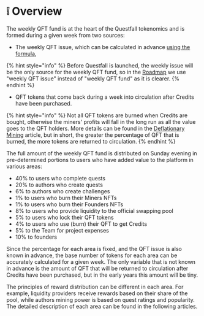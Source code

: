 # ❕ Overview

The weekly QFT fund is at the heart of the Questfall tokenomics and is formed during a given week from two sources:

* The weekly QFT issue, which can be calculated in advance [using the formula](../tokenomics/questfall-tokens-qft.md),

{% hint style="info" %}
Before Questfall is launched, the weekly issue will be the only source for the weekly QFT fund, so in the [Roadmap](../project-overview/roadmap.md) we use "weekly QFT issue" instead of "weekly QFT fund" as it is clearer.
{% endhint %}

* QFT tokens that come back during a week into circulation after Credits have been purchased.

{% hint style="info" %}
Not all QFT tokens are burned when Credits are bought, otherwise the miners' profits will fall in the long run as all the value goes to the QFT holders. More details can be found in the [Deflationary Mining](../project-overview/deflationary-tokenomics.md) article, but in short, the greater the percentage of QFT that is burned, the more tokens are returned to circulation.
{% endhint %}

The full amount of the weekly QFT fund is distributed on Sunday evening in pre-determined portions to users who have added value to the platform in various areas:

* 40% to users who complete quests
* 20% to authors who create quests
* 6% to authors who create challenges
* 1% to users who burn their Miners NFTs
* 1% to users who burn their Founders NFTs
* 8% to users who provide liquidity to the official swapping pool
* 5% to users who lock their QFT tokens
* 4% to users who use (burn) their QFT to get Credits
* 5% to the Team for project expenses
* 10% to founders

Since the percentage for each area is fixed, and the QFT issue is also known in advance, the base number of tokens for each area can be accurately calculated for a given week. The only variable that is not known in advance is the amount of QFT that will be returned to circulation after Credits have been purchased, but in the early years this amount will be tiny.

The principles of reward distribution can be different in each area. For example, liquidity providers receive rewards based on their share of the pool, while authors mining power is based on quest ratings and popularity. The detailed description of each area can be found in the following articles.
